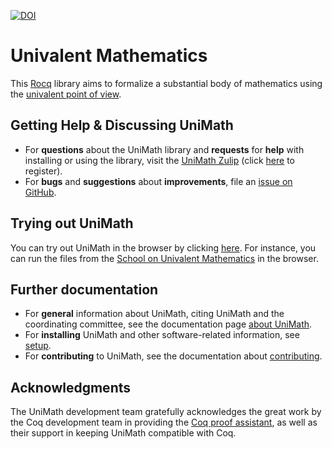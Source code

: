 [![DOI](https://zenodo.org/badge/17321421.svg)](https://zenodo.org/badge/latestdoi/17321421)

# Univalent Mathematics

This [Rocq](https://coq.inria.fr/) library aims to formalize a substantial body of mathematics using the
[univalent point of view](https://en.wikipedia.org/wiki/Univalent_foundations).

## Getting Help & Discussing UniMath

- For **questions** about the UniMath library and **requests** for **help** with installing or using the library, visit the [UniMath Zulip](https://unimath.zulipchat.com) (click [here](https://unimath.zulipchat.com/register/) to register).
- For **bugs** and **suggestions** about **improvements**, file an [issue on GitHub](https://github.com/UniMath/UniMath/issues).

## Trying out UniMath

You can try out UniMath in the browser by clicking [here](https://unimath.github.io/live/).
For instance, you can run the files from the [School on Univalent Mathematics](https://unimath.github.io/Schools/) in the browser.

## Further documentation

* For **general** information about UniMath, citing UniMath and the coordinating committee, see the documentation page [about UniMath](./documentation/unimath/About-UniMath.md).
* For **installing** UniMath and other software-related information, see [setup](./documentation/setup/Setup.md).
* For **contributing** to UniMath, see the documentation about [contributing](documentation/contributing/Contributing.md).

## Acknowledgments

The UniMath development team gratefully acknowledges the great work by
the Coq development team in providing the [Coq proof assistant](https://coq.inria.fr/), as well
as their support in keeping UniMath compatible with Coq.
